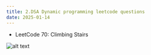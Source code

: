 ```yaml
---
title: 2.DSA Dynamic programming leetcode questions
date: 2025-01-14
---
```


- LeetCode 70: Climbing Stairs

![alt text](/images/Pastedimage20250114063408.png)

